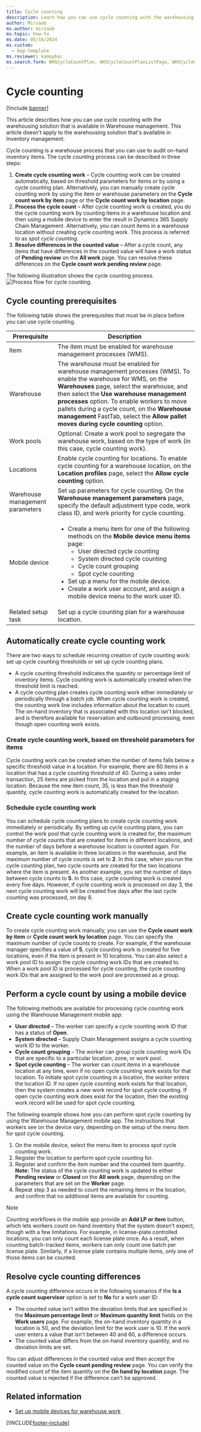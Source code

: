 ```yaml
---
title: Cycle counting
description: Learn how you can use cycle counting with the warehousing solution that is available in Warehouse management, including a step-by-step process.
author: Mirzaab
ms.author: mirzaab
ms.topic: how-to
ms.date: 05/16/2024
ms.custom: 
  - bap-template
ms.reviewer: kamaybac
ms.search.form: WHSCycleCountPlan, WHSCycleCountPlanListPage, WHSCycleCountThreshold, WHSWorkTableListPage, SalesShipmentDeviation, WHSRFMenuItemCycleCount, WHSWorkLineCycleCount
---
```


# Cycle counting

[!include [banner](../includes/banner.md)]

This article describes how you can use cycle counting with the warehousing solution that is available in Warehouse management. This article doesn't apply to the warehousing solution that's available in Inventory management.

Cycle counting is a warehouse process that you can use to audit on-hand inventory items. The cycle counting process can be described in three steps:

1. **Create cycle counting work** – Cycle counting work can be created automatically, based on threshold parameters for items or by using a cycle counting plan. Alternatively, you can manually create cycle counting work by using the item or warehouse parameters on the **Cycle count work by item** page or the **Cycle count work by location** page.
1. **Process the cycle count** – After cycle counting work is created, you do the cycle counting work by counting items in a warehouse location and then using a mobile device to enter the result in Dynamics 365 Supply Chain Management. Alternatively, you can count items in a warehouse location without creating cycle counting work. This process is referred to as *spot cycle counting*.
1. **Resolve differences in the counted value** – After a cycle count, any items that have differences in the counted value will have a work status of **Pending review** on the **All work** page. You can resolve these differences on the **Cycle count work pending review** page.

The following illustration shows the cycle counting process. ![Process flow for cycle counting.](./media/performcyclecountinginawarehouselocation.jpg)

## Cycle counting prerequisites

The following table shows the prerequisites that must be in place before you can use cycle counting.

| Prerequisite | Description |
|---|---|
| Item | The item must be enabled for warehouse management processes (WMS). |
| Warehouse | The warehouse must be enabled for warehouse management processes (WMS). To enable the warehouse for WMS, on the **Warehouses** page, select the warehouse, and then select the **Use warehouse management processes** option. To enable workers to move pallets during a cycle count, on the **Warehouse management** FastTab, select the **Allow pallet moves during cycle counting** option. |
| Work pools | Optional: Create a work pool to segregate the warehouse work, based on the type of work (in this case, cycle counting work). |
| Locations | Enable cycle counting for locations. To enable cycle counting for a warehouse location, on the **Location profiles** page, select the **Allow cycle counting** option. |
| Warehouse management parameters | Set up parameters for cycle counting. On the **Warehouse management parameters** page, specify the default adjustment type code, work class ID, and work priority for cycle counting. |
| Mobile device | <ul><li>Create a menu item for one of the following methods on the **Mobile device menu items** page:<ul><li>User directed cycle counting</li><li>System directed cycle counting</li><li>Cycle count grouping</li><li>Spot cycle counting</li></ul></li><li>Set up a menu for the mobile device.</li><li>Create a work user account, and assign a mobile device menu to the work user ID.</li></ul> |
| Related setup task | Set up a cycle counting plan for a warehouse location. |

## Automatically create cycle counting work

There are two ways to schedule recurring creation of cycle counting work: set up cycle counting thresholds or set up cycle counting plans.

- A cycle counting threshold indicates the quantity or percentage limit of inventory items. Cycle counting work is automatically created when the threshold limit is reached.
- A cycle counting plan creates cycle counting work either immediately or periodically through a batch job. When cycle counting work is created, the counting work line includes information about the location to count. The on-hand inventory that is associated with this location isn't blocked, and is therefore available for reservation and outbound processing, even though open counting work exists.

### Create cycle counting work, based on threshold parameters for items

Cycle counting work can be created when the number of items falls below a specific threshold value in a location. For example, there are 60 items in a location that has a cycle counting threshold of 40. During a sales order transaction, 25 items are picked from the location and put in a staging location. Because the new item count, 35, is less than the threshold quantity, cycle counting work is automatically created for the location.

### Schedule cycle counting work

You can schedule cycle counting plans to create cycle counting work immediately or periodically. By setting up cycle counting plans, you can control the work pool that cycle counting work is created for, the maximum number of cycle counts that are created for items in different locations, and the number of days before a warehouse location is counted again. For example, an item is available in three locations in the warehouse, and the maximum number of cycle counts is set to **2**. In this case, when you run the cycle counting plan, two cycle counts are created for the two locations where the item is present. As another example, you set the number of days between cycle counts to **5**. In this case, cycle counting work is created every five days. However, if cycle counting work is processed on day 3, the next cycle counting work will be created five days after the last cycle counting was processed, on day 8.

## Create cycle counting work manually

To create cycle counting work manually, you can use the **Cycle count work by item** or **Cycle count work by location** page. You can specify the maximum number of cycle counts to create. For example, if the warehouse manager specifies a value of **5**, cycle counting work is created for five locations, even if the item is present in 10 locations. You can also select a work pool ID to assign the cycle counting work IDs that are created to. When a work pool ID is processed for cycle counting, the cycle counting work IDs that are assigned to the work pool are processed as a group.

## Perform a cycle count by using a mobile device

The following methods are available for processing cycle counting work using the Warehouse Management mobile app:

- **User directed** – The worker can specify a cycle counting work ID that has a status of **Open**.
- **System directed** – Supply Chain Management assigns a cycle counting work ID to the worker.
- **Cycle count grouping** – The worker can group cycle counting work IDs that are specific to a particular location, zone, or work pool.
- **Spot cycle counting** – The worker can count items in a warehouse location at any time, even if no open cycle counting work exists for that location. To initiate spot cycle counting in a location, the worker enters the location ID. If no open cycle counting work exists for that location, then the system creates a new work record for spot cycle counting. If open cycle counting work does exist for the location, then the existing work record will be used for spot cycle counting.

The following example shows how you can perform spot cycle counting by using the Warehouse Management mobile app. The instructions that workers see on the device vary, depending on the setup of the menu item for spot cycle counting.

1. On the mobile device, select the menu item to process spot cycle counting work.
1. Register the location to perform spot cycle counting for.
1. Register and confirm the item number and the counted item quantity. **Note:** The status of the cycle counting work is updated to either **Pending review** or **Closed** on the **All work** page, depending on the parameters that are set on the **Worker** page.
1. Repeat step 3 as needed to count the remaining items in the location, and confirm that no additional items are available for counting.

> [!NOTE]
> Counting workflows in the mobile app provide an **Add LP or item** button, which lets workers count on-hand inventory that the system doesn't expect, though with a few limitations. For example, in license-plate controlled locations, you can only count each license plate once. As a result, when counting batch-tracked items, workers can only count one batch per license plate. Similarly, if a license plate contains multiple items, only one of those items can be counted.

## Resolve cycle counting differences

A cycle counting difference occurs in the following scenarios if the **Is a cycle count supervisor** option is set to **No** for a work user ID:

- The counted value isn't within the deviation limits that are specified in the **Maximum percentage limit** or **Maximum quantity limit** fields on the **Work users** page. For example, the on-hand inventory quantity in a location is 50, and the deviation limit for the work user is 10. If the work user enters a value that isn't between 40 and 60, a difference occurs.
- The counted value differs from the on-hand inventory quantity, and no deviation limits are set.

You can adjust differences in the counted value and then accept the counted value on the **Cycle count pending review** page. You can verify the modified count of the item quantity on the **On hand by location** page. The counted value is rejected if the difference can't be approved.

## Related information

- [Set up mobile devices for warehouse work](configure-mobile-devices-warehouse.md)

[!INCLUDE[footer-include](../../includes/footer-banner.md)]
